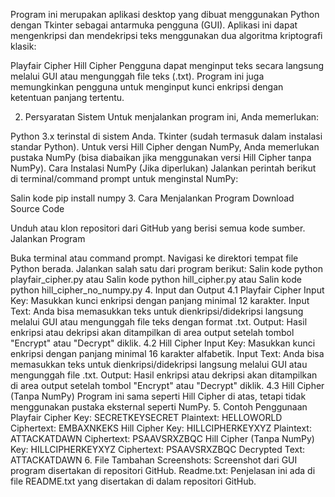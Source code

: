 Program ini merupakan aplikasi desktop yang dibuat menggunakan Python dengan Tkinter sebagai antarmuka pengguna (GUI). Aplikasi ini dapat mengenkripsi dan mendekripsi teks menggunakan dua algoritma kriptografi klasik:

Playfair Cipher
Hill Cipher
Pengguna dapat menginput teks secara langsung melalui GUI atau mengunggah file teks (.txt). Program ini juga memungkinkan pengguna untuk menginput kunci enkripsi dengan ketentuan panjang tertentu.

2. Persyaratan Sistem
Untuk menjalankan program ini, Anda memerlukan:

Python 3.x terinstal di sistem Anda.
Tkinter (sudah termasuk dalam instalasi standar Python).
Untuk versi Hill Cipher dengan NumPy, Anda memerlukan pustaka NumPy (bisa diabaikan jika menggunakan versi Hill Cipher tanpa NumPy).
Cara Instalasi NumPy (Jika diperlukan)
Jalankan perintah berikut di terminal/command prompt untuk menginstal NumPy:

Salin kode
pip install numpy
3. Cara Menjalankan Program
Download Source Code

Unduh atau klon repositori dari GitHub yang berisi semua kode sumber.
Jalankan Program

Buka terminal atau command prompt.
Navigasi ke direktori tempat file Python berada.
Jalankan salah satu dari program berikut:
Salin kode
python playfair_cipher.py
atau
Salin kode
python hill_cipher.py
atau
Salin kode
python hill_cipher_no_numpy.py
4. Input dan Output
4.1 Playfair Cipher
Input Key: Masukkan kunci enkripsi dengan panjang minimal 12 karakter.
Input Text: Anda bisa memasukkan teks untuk dienkripsi/didekripsi langsung melalui GUI atau mengunggah file teks dengan format .txt.
Output: Hasil enkripsi atau dekripsi akan ditampilkan di area output setelah tombol "Encrypt" atau "Decrypt" diklik.
4.2 Hill Cipher
Input Key: Masukkan kunci enkripsi dengan panjang minimal 16 karakter alfabetik.
Input Text: Anda bisa memasukkan teks untuk dienkripsi/didekripsi langsung melalui GUI atau mengunggah file .txt.
Output: Hasil enkripsi atau dekripsi akan ditampilkan di area output setelah tombol "Encrypt" atau "Decrypt" diklik.
4.3 Hill Cipher (Tanpa NumPy)
Program ini sama seperti Hill Cipher di atas, tetapi tidak menggunakan pustaka eksternal seperti NumPy.
5. Contoh Penggunaan
Playfair Cipher
Key: SECRETKEYSECRET
Plaintext: HELLOWORLD
Ciphertext: EMBAXNKEKS
Hill Cipher
Key: HILLCIPHERKEYXYZ
Plaintext: ATTACKATDAWN
Ciphertext: PSAAVSRXZBQC
Hill Cipher (Tanpa NumPy)
Key: HILLCIPHERKEYXYZ
Ciphertext: PSAAVSRXZBQC
Decrypted Text: ATTACKATDAWN
6. File Tambahan
Screenshots: Screenshot dari GUI program disertakan di repositori GitHub.
Readme.txt: Penjelasan ini ada di file README.txt yang disertakan di dalam repositori GitHub.
